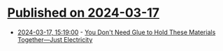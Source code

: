 # [Published on 2024-03-17](index.md)

* [2024-03-17, 15:19:00](https://soylentnews.org/article.pl?sid=24/03/16/1635216&from=rss) - [You Don't Need Glue to Hold These Materials Together—Just Electricity](https://soylentnews.org/article.pl?sid=24/03/16/1635216&from=rss)
